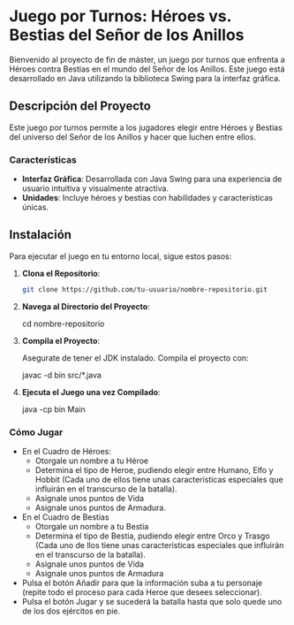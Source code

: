 # Juego por Turnos: Héroes vs. Bestias del Señor de los Anillos

Bienvenido al proyecto de fin de máster, un juego por turnos que enfrenta a Héroes contra Bestias en el mundo del Señor de los Anillos. Este juego está desarrollado en Java utilizando la biblioteca Swing para la interfaz gráfica.

## Descripción del Proyecto

Este juego por turnos permite a los jugadores elegir entre Héroes y Bestias del universo del Señor de los Anillos y hacer que luchen entre ellos.

### Características

- **Interfaz Gráfica**: Desarrollada con Java Swing para una experiencia de usuario intuitiva y visualmente atractiva.
- **Unidades**: Incluye héroes y bestias con habilidades y características únicas.

## Instalación

Para ejecutar el juego en tu entorno local, sigue estos pasos:

1. **Clona el Repositorio**:
   ```bash
   git clone https://github.com/tu-usuario/nombre-repositorio.git

2. **Navega al Directorio del Proyecto**:

   cd nombre-repositorio

3. **Compila el Proyecto**:

   Asegurate de tener el JDK instalado. Compila el proyecto con:

   javac -d bin src/*.java

4. **Ejecuta el Juego una vez Compilado**:

   java -cp bin Main

### Cómo Jugar 
  - En el Cuadro de Héroes:
      - Otorgale un nombre a tu Héroe
      - Determina el tipo de Heroe, pudiendo elegir entre Humano, Elfo y Hobbit (Cada uno de ellos tiene unas características especiales que influirán en el transcurso de la batalla).
      - Asignale unos puntos de Vida
      - Asignale unos puntos de Armadura.
  - En el Cuadro de Bestias
      - Otorgale un nombre a tu Bestia
      - Determina el tipo de Bestia, pudiendo elegir entre Orco y Trasgo (Cada uno de llos tiene unas características especiales que influirán en el transcurso de la batalla).
      - Asignale unos puntos de Vida
      - Asignale unos puntos de Armadura
  - Pulsa el botón Añadir para que la información suba a tu personaje (repite todo el proceso para cada Heroe que desees seleccionar).
  - Pulsa el botón Jugar y se sucederá la batalla hasta que solo quede uno de los dos ejércitos en pie.




   
